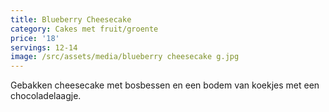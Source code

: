```yaml
---
title: Blueberry Cheesecake
category: Cakes met fruit/groente
price: '18'
servings: 12-14
image: /src/assets/media/blueberry cheesecake g.jpg
---
```

Gebakken cheesecake met bosbessen en een bodem van koekjes met een chocoladelaagje.
